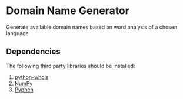 # Domain Name Generator
Generate available domain names based on word analysis of a chosen language

## Dependencies
The following third party libraries should be installed:
1. [python-whois](https://pypi.org/project/python-whois/)
2. [NumPy](http://www.numpy.org/)
3. [Pyphen](https://github.com/Kozea/Pyphen)
